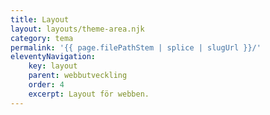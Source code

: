 ```yaml
---
title: Layout
layout: layouts/theme-area.njk
category: tema
permalink: '{{ page.filePathStem | splice | slugUrl }}/'
eleventyNavigation:
    key: layout
    parent: webbutveckling
    order: 4
    excerpt: Layout för webben.
---
```


